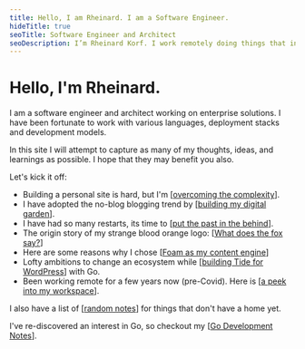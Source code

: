 ```yaml
---
title: Hello, I am Rheinard. I am a Software Engineer.
hideTitle: true
seoTitle: Software Engineer and Architect
seoDescription: I’m Rheinard Korf. I work remotely doing things that interest me.
---
```


# Hello, I'm Rheinard.

I am a software engineer and architect working on enterprise solutions. I have been fortunate to work with various languages, deployment stacks and development models.

In this site I will attempt to capture as many of my thoughts, ideas, and learnings as possible. I hope that they may benefit you also.

Let's kick it off:

* Building a personal site is hard, but I'm [[overcoming the complexity]].
* I have adopted the no-blog blogging trend by [[building my digital garden]].
* I have had so many restarts, its time to [[put the past in the behind]].
* The origin story of my strange blood orange logo: [[What does the fox say?]]
* Here are some reasons why I chose [[Foam as my content engine]]
* Lofty ambitions to change an ecosystem while [[building Tide for WordPress]] with Go.
* Been working remote for a few years now (pre-Covid). Here is [[a peek into my workspace]].
<!-- * How I started [[building a digital garden with vscode and 11ty]]. -->
<!-- * When the SDK is outdate, maybe you can [[use WordPress as a trusted proxy for an existing API]]. -->
<!-- * [[Developing communication tools for schools]] almost sent me down the gurgler. -->
<!-- * Things would've been so much easier had I known about [[domain-driven development]]. -->
<!-- * If you're not careful you might find yourself [[building an Intranet with WordPress Multisite]]. -->

I also have a list of [[random notes]] for things that don't have a home yet.

I've re-discovered an interest in Go, so checkout my [[Go Development Notes]].
  
[//begin]: # "Autogenerated link references for markdown compatibility"
[overcoming the complexity]: overcoming-the-complexity "overcoming-the-complexity"
[building my digital garden]: building-my-digital-garden "building-my-digital-garden"
[put the past in the behind]: put-the-past-in-the-behind "put-the-past-in-the-behind"
[What does the fox say?]: what-does-the-fox-say "what-does-the-fox-say"
[Foam as my content engine]: foam-as-my-content-engine "foam-as-my-content-engine"
[building Tide for WordPress]: building-tide-for-wordpress "building-tide-for-wordpress"
[a peek into my workspace]: a-peek-into-my-workspace "a-peek-into-my-workspace"
[random notes]: random-notes "random-notes"
[Go Development Notes]: go-development-notes "go-development-notes"
[//end]: # "Autogenerated link references"
